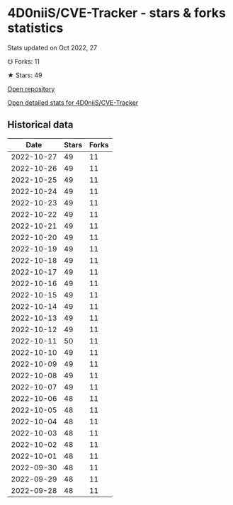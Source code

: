 # 4D0niiS/CVE-Tracker - stars & forks statistics

Stats updated on Oct 2022, 27

☋ Forks: 11

★ Stars: 49

[Open repository](https://github.com/4D0niiS/CVE-Tracker)

[Open detailed stats for 4D0niiS/CVE-Tracker](https://reviewgithub.com/rep/4D0niiS/CVE-Tracker)

## Historical data
| Date | Stars | Forks |
|------|-------|-------|
| 2022-10-27 | 49 | 11 | 
| 2022-10-26 | 49 | 11 | 
| 2022-10-25 | 49 | 11 | 
| 2022-10-24 | 49 | 11 | 
| 2022-10-23 | 49 | 11 | 
| 2022-10-22 | 49 | 11 | 
| 2022-10-21 | 49 | 11 | 
| 2022-10-20 | 49 | 11 | 
| 2022-10-19 | 49 | 11 | 
| 2022-10-18 | 49 | 11 | 
| 2022-10-17 | 49 | 11 | 
| 2022-10-16 | 49 | 11 | 
| 2022-10-15 | 49 | 11 | 
| 2022-10-14 | 49 | 11 | 
| 2022-10-13 | 49 | 11 | 
| 2022-10-12 | 49 | 11 | 
| 2022-10-11 | 50 | 11 | 
| 2022-10-10 | 49 | 11 | 
| 2022-10-09 | 49 | 11 | 
| 2022-10-08 | 49 | 11 | 
| 2022-10-07 | 49 | 11 | 
| 2022-10-06 | 48 | 11 | 
| 2022-10-05 | 48 | 11 | 
| 2022-10-04 | 48 | 11 | 
| 2022-10-03 | 48 | 11 | 
| 2022-10-02 | 48 | 11 | 
| 2022-10-01 | 48 | 11 | 
| 2022-09-30 | 48 | 11 | 
| 2022-09-29 | 48 | 11 | 
| 2022-09-28 | 48 | 11 | 

